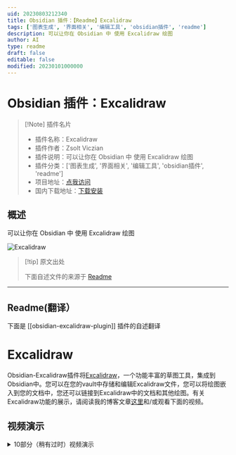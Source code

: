 ```yaml
---
uid: 20230803212340
title: Obsidian 插件：【Readme】Excalidraw
tags: ['图表生成', '界面相关', '编辑工具', 'obsidian插件', 'readme']
description: 可以让你在 Obsidian 中 使用 Excalidraw 绘图 
author: AI
type: readme
draft: false
editable: false
modified: 20230101000000
---
```


# Obsidian 插件：Excalidraw

> [!Note] 插件名片
> - 插件名称：Excalidraw
> - 插件作者：Zsolt Viczian
> - 插件说明：可以让你在 Obsidian 中 使用 Excalidraw 绘图 
> - 插件分类：['图表生成', '界面相关', '编辑工具', 'obsidian插件', 'readme']
> - 项目地址：[点我访问](https://github.com/zsviczian/obsidian-excalidraw-plugin)
> - 国内下载地址：[下载安装](https://pkmer.cn/products/plugin/pluginMarket/?obsidian-excalidraw-plugin)

## 概述

可以让你在 Obsidian 中 使用 Excalidraw 绘图 

![Excalidraw](https://cdn.pkmer.cn/covers/obsidian-excalidraw-plugin.PNG!pkmer)

> [!tip] 原文出处
> 
>下面自述文件的来源于 [Readme](https://ghproxy.net/https://raw.githubusercontent.com/zsviczian/obsidian-excalidraw-plugin/master/README.md)
> 

---

## Readme(翻译）

下面是 [[obsidian-excalidraw-plugin]] 插件的自述翻译



# Excalidraw

Obsidian-Excalidraw插件将[Excalidraw](https://excalidraw.com/)，一个功能丰富的草图工具，集成到Obsidian中。您可以在您的vault中存储和编辑Excalidraw文件，您可以将绘图嵌入到您的文档中，您还可以链接到Excalidraw中的文档和其他绘图。有关Excalidraw功能的展示，请阅读我的博客文章[这里](https://www.zsolt.blog/2021/03/showcasing-excalidraw.html)和/或观看下面的视频。

## 视频演示



<details><summary>10部分（稍有过时）视频演示</summary>
<br>
<br>
<br>
<br>
<a href="https://youtu.be/MaJ5jJwBRWs" target="_blank"><img src="https://user-images.githubusercontent.com/14358394/125160341-a546b180-e17c-11eb-9de8-d87

## 特点

- 该插件将Excalidraw与Obsidian无缝集成，包括命令面板操作、文件浏览器功能、选项菜单命令和功能区按钮。
- 在功能区按钮或文件浏览器上按下<kbd>CTRL/CMD+单击</kbd>，可以在新窗格中创建/打开绘图。

### 设置

设置将允许您根据需要自定义Excalidraw。该插件带有大量的设置选项。我尝试为这些设置添加有意义的解释，请耐心查找设置，因为大多数请求都已经存在相应的设置。

插件设置分为以下几个部分：
- **基本设置**：例如默认使用的文件夹
- **保存**：压缩和自动保存计时器
- **文件名**：配置自动生成的Excalidraw文件名
- **显示**：影响Excalidraw处理方式的设置（例如：左手模式、主题设置、鼠标滚轮和捏合缩放设置、适应缩放设置）
- **链接和嵌入**：影响Excalidraw画布上链接和嵌入项行为的设置
- **Markdown嵌入设置**：这些设置控制从您的Vault嵌入到Excalidraw绘图中的Markdown文档的行为
- **嵌入和导出**：控制将Excalidraw图像嵌入到Markdown文档中时的显示方式的设置
- **自动导出设置**：您可以配置Excalidraw在每次保存时创建绘图的PNG或SVG副本
- **兼容性功能**：如果您在Obsidian之外（例如在LogSeq、Visual Studio、Web上等）编辑Excalidraw绘图，请检查这些设置。
- **实验性功能**：这些高级功能是以“巧妙”的方式实现的。功能包括定义第四种字体，在Obsidian文件浏览器中添加自定义图标以区分Exalidraw文件，OCR设置等。
- **已安装脚本的设置**：您从脚本库安装的一些脚本带有设置。脚本设置在第一次运行脚本时安装。因此，要访问脚本的设置，请安装脚本，首次运行脚本，然后在插件设置中查找设置选项。

#### 模板

- 用于新绘图的模板。该模板将恢复笔画属性。
    这意味着您可以在模板中设置默认的笔画颜色、笔画宽度、透明度、字体系列、字体大小、填充样式、笔画样式等。
    这也适用于ExcalidrawAutomate。
    - 通过模板，您可以自定义Excalidraw使用的颜色调色板。
        - 切换到Markdown视图。
        - 滚动到文件底部，找到`"AppState": {`。
        - 在AppState部分的末尾找到`"customColorPalette": {`。
        - 您可以通过添加以下3个变量中的任意一个或全部来指定Excalidraw使用的3个调色板：
            - `"canvasBackground":[], "elementBackground":[], "elementStroke": []`。
        - 在每个变量的数组中，添加逗号分隔的有效HTML颜色列表（例如，对于红色，使用`#FF0000`）。
        - 有关更多帮助，请参见上面的视频。

#### 导出

- 如果对可移植性很重要：
    - 自动导出SVG和/或PNG文件，包括保持同步功能，这样您就可以将SVG/PNG嵌入到文档中，而不是嵌入excalidraw文件。
    - 您可以通过添加`excalidraw-autoexport`前置元数据键来覆盖单个文件的导出设置。此键的有效值为`none`、`both`、`png`和`svg`。

- 指定嵌入绘图的默认宽度。
- 兼容性功能，自动导出并保持同步markdown excalidraw文件和传统的`.excalidraw`文件。
- 实验性功能，向文件资源管理器添加自定义标签以标记绘图文件。
- 启用/禁用自动保存。

### 将您的绘图嵌入到Markdown文档中
- 您可以使用以下格式选项自定义嵌入图像的大小和位置：
    - `![[image.excalidraw|100]]`,
    - `![[image.excalidraw|100x100]]`,
    - `![[image.excalidraw|100|left]]`,
    - `![[image.excalidraw|right-wrap]]`.
    - `![[<filename.excalidraw>|<width>x<height>|<alignment>]]`.
    - 您可以通过CSS添加自定义对齐方式。
    - 出现在`<alignment>`中的任何文本都将添加到呈现的SVG元素样式和包装器DIV元素中。
    - 有关更多信息，请参见[styles.css](https://github.com/zsviczian/obsidian-excalidraw-plugin/blob/master/styles.css)。
- Excalidraw绘图在Obsidian Publish中不显示。如果您想在发布的文档中使用Excalidraw，您可以在插件设置中配置，在创建新文件时自动在文档中插入绘图的PNG或SVG版本。请参见“要插入到文档中的文件类型”。
    - 在“导出设置”下，您还可以配置自动导出图像的暗色和亮色版本，以便您的发布站点支持暗色和亮色模式。

### 超链接和拖放支持
![](https://github.com/zsviczian/obsidian-excalidraw-plugin/blob/master/images/excalidraw-modifiers.png)

#### 超链接
- 支持超链接，例如：
    - `https://zsolt.blog`,
    - `[Obsidian](https://obsidian.md)`, 和
    - 内部链接，例如在绘图文本中的 `[[My file in vault|Alias]]`。
- 如果你启用了 Obsidian 设置中的 Files & Links/Automatically Update Internal Links，当文件被移动或重命名时，链接将会更新。
- 绘图中的链接将会显示在文档的反向链接中。
- 支持引用插入
    - `![[myfile#^blockref]]` 将会在绘图中转换为引用的块的文本。
    - `![[myfile#section]]` 也可以使用，这将会引用该部分。
    - 你还可以通过在转入后的文本后面加上花括号中的最大字符数来指定引用文本的换行，例如 `![[myfile#^blockref]]{40}` 将会在40个字符处换行。
- 为了方便起见，你还可以使用命令面板在绘图中插入链接。
- <kbd>CTRL/CMD + 悬停</kbd> 可以弹出 Obsidian 的快速预览链接。（在 Mac 上是 <kbd>CTRL+CMD+悬停</kbd>）。
- 使用块引用，你还可以在其他文档中引用和插入出现在绘图中的文本。

#### 拖放支持
- 您可以从Obsidian文件浏览器中拖动文件，并将它们变成Excalidraw中的文件链接。有关各种修饰键组合，请参见上表。
- 注意：将图像锚定到其大小的100%是一个非常特定的行为，我主要是为自己构建的一个非常专业的功能
    - （甚至比Excalidraw Obsidian中的其他功能更多 - 也主要是为了自己😉）。
    - 每次打开Excalidraw绘图时，这将重置您嵌入的图像为100%大小，
        或者如果您使用此功能插入了一个嵌入的Excalidraw绘图到您的画布上，
        每次更新嵌入的绘图，它都会被缩放回100%大小。
    - 这意味着即使您在绘图上调整图像的大小，下次打开时它也会重置为100%，
        文件或修改原始嵌入对象。当您将绘图分解为单独的Excalidraw文件时，此功能非常有用，
        但当组合到单个画布上时，您希望各个部分保持其实际大小。我使用此功能来
        从原子绘图构建“一页书”摘要。
- 您可以从Markdown视图中拖放文本到Excalidraw。
- 您可以从浏览器中拖放网址，并将它们变成链接。
- 您可以拖放YouTube链接和缩略图，并在Excalidraw中将它们变成带有缩略图的YouTube链接。

### LaTeX
使用命令面板操作"插入LaTeX公式"来插入LaTeX公式。
您可以在Markdown视图中编辑公式，或者通过<kbd>CTRL/CMD + 单击</kbd>公式进行编辑。

### 图片支持
- 在iOS和Android上，您可以通过在Excalidraw中按下添加图片按钮来从相机中添加图片。
- 您可以将图片复制/粘贴到您的绘图中。图片将保存在您的保险库中。
- 您可以按照上述说明拖放图片。
- 网络上的图片的URL链接：您可以从网页上将图片拖放到Excalidraw中。如果您在将图片拖放到Excalidraw时按住CTRL键，图片将不会保存到您的保险库中。Excalidraw将从URL加载图片。请注意，如果您没有互联网访问权限，或者这些图片从互联网上被删除，它们也将从您的绘图中消失。
- 如果您将图片URL粘贴到Excalidraw中（只需单击URL上的复制，然后在Excalidraw画布上单击粘贴），图片将被插入并带有指向网络上图片的链接。同样，图片不会保存到您的保险库中，只有链接。
- 如果您拖放一个YouTube视频链接，它将被转换为带有指向视频的缩略图链接的元素。

### 引用图像的部分块
有关详细信息，请参见此[视频](https://youtu.be/yZQoJg2RCKI)
- 当在指向Excalidraw文件的链接中引用画布上的元素时，
    - 使用elementId或部分标题（即包含`# <Section title>`的文本元素）
        - 例如`[[file#^elementID]]`，
    - 您可以添加`group=`前缀，
        - 例如`[[file#^group=elementID]]`或
    - `area=`前缀，
        - 例如`[[file#area=Section heading]]`。
    - 如果找到`group=`前缀，Excalidraw将选择与elementID（块引用）或部分标题引用的元素相同组中的元素组。
    - 如果找到`area=`前缀，Excalidraw将在引用元素周围插入图像的剪切。
    - 请注意，在将Excalidraw嵌入为PNG到您的Markdown文档时，不支持`area=`选择器。
    - 引用文本元素的elementID而没有`group=`或`area=`前缀将将元素作为纯文本插入。引用非文本元素（例如矩形，椭圆等）而没有`group=`或`area=`前缀将导致Obsidian错误，因为这些elementId在Excalidraw markdown文件中不存在作为块引用。

### Markdown
- 从1.2.0版本开始，绘图文件存储在Markdown文件中
    - 您可以为绘图添加标签
    - 您可以在绘图的YAML前置元数据中添加元数据
    - 在前置元数据和`# Text Elements`标题之间添加的任何内容都将被Excalidraw忽略，即您可以在此处添加任何内容，它将作为文档的一部分保留。
    - Excalidraw文档现在以图形视图显示。
    - 以下前置元数据键将自定义绘图的显示方式-覆盖常规设置：
        - `excalidraw-link-prefix: "📍"` 内部链接的预览前缀
        - `excalidraw-url-prefix: "🌐"` 外部链接的预览前缀
        - `excalidraw-link-brackets: true|false` 是否在预览中显示链接周围的括号
        - `excalidraw-default-mode: view|zen` 默认情况下以查看模式或禅模式打开此文档。默认查看模式非常适合演示幻灯片。
    - 前置元数据标签可自定义文件级别的图像导出[519](https://github.com/zsviczian/obsidian-excalidraw-plugin/issues/519)。如果存在这些键，则它们将覆盖默认的excalidraw嵌入和导出设置。
        - `excalidraw-export-transparent: true`： true == 透明 / false == 带背景。
        - `excalidraw-export-dark`: true == 暗模式 / false == 亮模式。
        - `excalidraw-export-padding`: 指定图像的导出填充
        - `excalidraw-export-pngscale`: 这仅影响导出为PNG。指定图像的导出比例。典型范围在0.5和5之间，但您也可以尝试其他值。

### 将完整的Markdown文件嵌入到您的绘图中
- 从Obsidian文件浏览器中拖动所需的文件，并在将文件放置在画布上时按住<kbd>SHIFT</kbd>键。
- 使用命令面板操作：`从vault插入markdown文件`
- 使用自定义的woff、woff2或TTF字体来显示文档，您可以在Excalidraw设置中设置要使用的默认字体。
- 您可以为渲染Markdown文档的快照图像设置自定义CSS。
  仅支持操作系统标准字体作为字体系列（
    [Win10](https://docs.microsoft.com/en-us/typography/fonts/windows_10_font_list),
    [Mac & iOS](https://developer.apple.com/fonts/system-fonts/)
  ），此外，您可以使用上述设置来设置一个额外的自定义字体。
    - （观看此[视频](https://youtu.be/K6qZkTz8GHs)以进行演示，并查看此
    - [示例CSS](https://github.com/zsviczian/obsidian-excalidraw-plugin/discussions/281)）。
    - 为了帮助样式化，您可以观察由Excalidraw创建的Markdown文档的SVG快照。
        - 打开Obsidian开发者控制台（<kbd>CTRL+Shift+i</kbd>/<kbd>CMD+OPT+i</kbd>）并
        - 执行以下命令：`ExcalidrawAutomate.mostRecentMarkdownSVG`
- 您可以通过将以下前置元数据键添加到您的Markdown文档中来控制嵌入的Markdown文件的外观：
    - `excalidraw-font: Virgil|Cascadia|font_file_name.extension`
    - `excalidraw-font-color: css-color-name|#HEXcolor|any-other-html-standard-format`，
        - 您可以在[这里](https://www.w3schools.com/colors/colors_names.asp)找到CSS颜色名称。
    - `excalidraw-border-color: css-color-name|#HEXcolor|any-other-html-standard-format`
    - `excalidraw-css: "css-filename|css snippet"`
- 切换到Markdown视图或使用<kbd>WIN+CTRL</kbd>/<kbd>CMD+CTRL</kbd>点击图像以编辑嵌入的属性：
    - `[[filename#^blockref|WIDTHxMAXHEIGHT]]`

### 自定义字体、自定义笔、OCR支持、SVG导入
- 在插件设置中，您可以添加自定义的第四种字体。更多详细信息请参见此[视频](https://youtu.be/eKFmrSQhFA4)
- 该插件包括使用Taskbone OCR的OCR支持。更多详细信息请参见此[视频](https://youtu.be/7gu4ETx7zro)
- 您可以将SVG文件转换为Excalidraw绘图（有一些限制）。更多详细信息请参见此[视频](https://youtu.be/vlC1-iBvIfo)
- 您可以定义自定义的自由绘制笔。请参阅[此处](https://github.com/zsviczian/obsidian-excalidraw-plugin/blob/master/ea-scripts/Alternative%20Pens.md)的文档和[视频](https://youtu.be/uZz5MgzWXiM)。

### 脚本引擎
- 从1.5.0版本开始，您可以使用脚本引擎轻松执行ExcalidrawAutomate宏，并为它们分配命令面板快捷方式。您可以在[这里](https://github.com/zsviczian/obsidian-excalidraw-plugin/tree/master/ea-scripts)找到一个入门视频和一个不断增长的可安装脚本库。
- 您可以通过将脚本和相应的SVG图标文件移动到文件夹中，在Excalidraw的Obsidian工具面板上将脚本组织成组。请参见演示[视频](https://youtu.be/wTtaXmRJ7wg?t=16)。

### 其他
- 左手模式
- 包括完整的
    - [QuickAdd](https://github.com/chhoumann/quickadd),
    - [Templater](https://silentvoid13.github.io/Templater/) 和
    - [Dataview](https://blacksmithgu.github.io/obsidian-dataview/docs/api/intro/) 支持通过 ExcalidrawAutomate。
    - 查看[详细帮助和示例](https://zsviczian.github.io/obsidian-excalidraw-plugin/)。
    - 我还有一个[YouTube ExcalidrawAutomate 播放列表](https://www.youtube.com/playlist?list=PL6mqgtMZ4NP1IR4nXxSlMA4PA5E-qpyHZ)，有很多示例。
- 需要 OBSIDIAN SYNC 订阅：完整的绘图文件历史记录和设备间同步
- 多语言支持：如果您想通过翻译插件来帮助，请与我联系。

---

反馈、问题、想法、问题

加入关于Excalidraw插件的讨论，访问[forum.obsidian.md](https://forum.obsidian.md/t/excalidraw-full-featured-sketching-plugin-in-obsidian)

请前往[GitHub](https://github.com/zsviczian/obsidian-excalidraw-plugin/issues)报告错误或请求改进。

---

如果您喜欢Excalidraw，请通过在[https://ko-fi/zsolt](https://ko-fi.com/zsolt)上给我买杯咖啡来支持我的工作和热情。

请还帮忙通过在Twitter、Reddit或其他您经常使用的社交媒体平台上分享Obsidian Excalidraw插件的信息来传播。

您可以在Twitter上找到我[@zsviczian](https://twitter.com/zsviczian)，以及在我的博客[zsolt.blog](https://zsolt.blog)上。

[<img style="float:left" src="https://user-images.githubusercontent.com/14358394/115450238-f39e8100-a21b-11eb-89d0-fa4b82cdbce8.png" width="200">](https://ko-fi.com/zsolt)

---

## Excalidraw的朋友们
如果你喜欢Excalidraw，请考虑尝试一下[ExcaliBrain](https://github.com/zsviczian/excalibrain)（也可通过Obsidian Community Plugins获得）。





